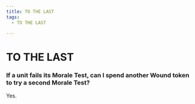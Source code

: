 ```yaml
---
title: TO THE LAST
tags:
  - TO THE LAST

---
```


# TO THE LAST

### If a unit fails its Morale Test, can I spend another Wound token to try a second Morale Test?

Yes.




